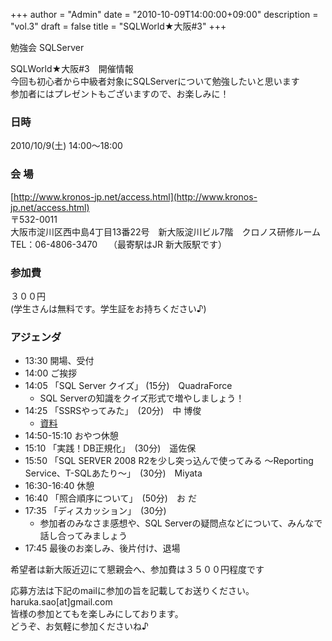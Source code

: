 +++
author = "Admin"
date = "2010-10-09T14:00:00+09:00"
description = "vol.3"
draft = false
title = "SQLWorld★大阪#3"
+++

勉強会 SQLServer  

SQLWorld★大阪#3　開催情報  
今回も初心者から中級者対象にSQLServerについて勉強したいと思います  
参加者にはプレゼントもございますので、お楽しみに！  

### 日時

2010/10/9(土) 14:00～18:00  

### 会 場

[http://www.kronos-jp.net/access.html](http://www.kronos-jp.net/access.html)  
〒532-0011  
大阪市淀川区西中島4丁目13番22号　新大阪淀川ビル7階　クロノス研修ルーム  
TEL：06-4806-3470　 （最寄駅はJR 新大阪駅です）  

### 参加費

３００円  
(学生さんは無料です。学生証をお持ちください♪)  

### アジェンダ

* 13:30 開場、受付
* 14:00 ご挨拶
* 14:05 「SQL Server クイズ」 (15分)　QuadraForce
  * SQL Serverの知識をクイズ形式で増やしましょう！
* 14:25 「SSRSやってみた」　(20分)　中 博俊
  * [資料](http://club-windows7.net/session_data/02_02_SSRS%E3%82%84%E3%81%A3%E3%81%A6%E3%81%BF%E3%81%9F.pdf)
* 14:50-15:10 おやつ休憩
* 15:10 「実践！DB正規化」　(30分)　遥佐保
* 15:50 「SQL SERVER 2008 R2を少し突っ込んで使ってみる ～Reporting Service、T-SQLあたり～」　(30分)　Miyata
* 16:30-16:40 休憩
* 16:40 「照合順序について」　(50分)　お だ
* 17:35 「ディスカッション」　(30分)
  * 参加者のみなさま感想や、SQL Serverの疑問点などについて、みんなで話し合ってみましょう
* 17:45 最後のお楽しみ、後片付け、退場

希望者は新大阪近辺にて懇親会へ、参加費は３５００円程度です  

応募方法は下記のmailに参加の旨を記載してお送りください。  
haruka.sao[at]gmail.com  
皆様の参加とてもを楽しみにしております。  
どうぞ、お気軽に参加くださいね♪